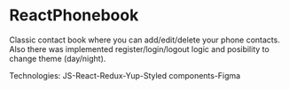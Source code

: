 # ReactPhonebook

Classic contact book where you can add/edit/delete your phone contacts.
Also there was implemented register/login/logout logic and posibility to change theme (day/night). 

Technologies: JS-React-Redux-Yup-Styled components-Figma
